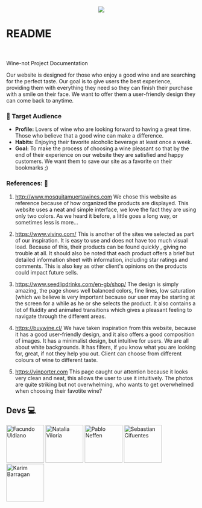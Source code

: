 
<p align="center">
 <h1 align="center">
   <img src="https://github.com/Rebelzob/grupo_9_DrinksForGeeks/blob/28f29299d305ff6ad072152a443c4b7b94d33164/Wine-not%20Project.png" />
 </p>

 # README
   <br>
   <br>
   Wine-not Project Documentation
 </h1>
 
Our website  is designed for those who enjoy a good wine and are searching for the perfect taste.  Our goal is to give users the best experience, providing them with everything they need so they can finish  their purchase with a smile on their face. We want to offer them  a user-friendly design they can come back to anytime. 

### 🎯 Target Audience

- **Profile:** Lovers of wine who  are looking forward to having a great time.  Those who believe that a good wine can make a difference.
- **Habits:** Enjoying their favorite  alcoholic beverage at least once a week.
- **Goal:** To make the process of choosing a wine pleasant so that by the end of their experience on our website they are satisfied and happy customers. We want them to save our site as a favorite on their bookmarks ;) 


### References: 📑

1. http://www.mosquitamuertawines.com We chose this website  as  reference because of how organized the products are displayed.  This website uses  a neat  and simple interface, we love  the fact they are using only two colors. As we heard it before,  a little goes a long way, or sometimes less is more...

2. https://www.vivino.com/ This is another of the sites we selected as part of our inspiration. It is easy to use and does not have too much visual load. Because of this, their products can be found quickly , giving no trouble  at all. It should also be noted that each product offers a brief but detailed information sheet with information, including star ratings and comments.  This is also key as other client's opinions on the products could impact future sells. 

3. https://www.seedlipdrinks.com/en-gb/shop/ The design is simply amazing,  the page shows well balanced colors, fine lines, low saturation (which we believe is very important because our user may be starting at the screen for a while as he or she selects the product. It also contains a lot of fluidity and animated transitions which gives a pleasant feeling to navigate through the different areas.

4. https://buywine.cl/ We have taken inspiration from this website, because it has a good user-friendly design, and it also  offers a good composition of images. It has a minimalist design, but intuitive for users. We are all about white backgrounds. It has filters, if you know what you are looking for, great, if not they help you out. Client can choose from different colours of wine to different taste. 

5. https://vinporter.com This page caught our attention because it looks very clean and neat, this  allows the user to use it intuitively. The photos are quite striking but not overwhelming, who wants to get overwhelmed when choosing their favotite wine? 

## **Devs** 💻
<a href="https://github.com/FacundoUndiano1" target="_blank"><img src="https://avatars.githubusercontent.com/u/108700220?v=4" alt="Facundo Uldiano" width="100"></a>
<a href="https://github.com/nataliaviloria009" target="_blank"><img src="https://avatars.githubusercontent.com/u/108700201?v=4" alt="Natalia Viloria" width="100"></a>
<a href="https://github.com/Pabloneffen"><img src="https://avatars.githubusercontent.com/u/108700235?v=4" alt="Pablo Neffen" width="100"></a>
<a href="https://github.com/sebastiancifuentes28" target="_blank"><img src="https://avatars.githubusercontent.com/u/108700244?v=4" alt="Sebastian Cifuentes" width="100"></a>
<a href="https://github.com/Rebelzob" target="_blank"><img src="https://avatars.githubusercontent.com/u/52711805?v=4" alt="Karim Barragan" width="100"></a>
